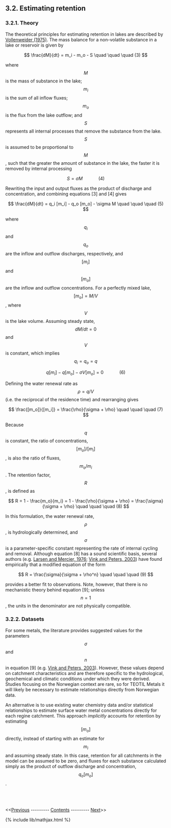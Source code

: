 ## 3.2. Estimating retention

### 3.2.1. Theory

The theoretical principles for estimating retention in lakes are described by [Vollenweider (1975)](https://link.springer.com/article/10.1007/BF02505178). The mass balance for a non-volatile substance in a lake or reservoir is given by

$$
\frac{dM}{dt} = m_i - m_o - S \quad \quad \quad (3)
$$

where $$M$$ is the mass of substance in the lake; $$m_i$$ is the sum of all inflow fluxes; $$m_o$$ is the flux from the lake outflow; and $$S$$ represents all internal processes that remove the substance from the lake. $$S$$ is assumed to be proportional to $$M$$, such that the greater the amount of substance in the lake, the faster it is removed by internal processing

$$
S = \sigma M \quad \quad \quad (4)
$$

Rewriting the input and output fluxes as the product of discharge and concentration, and combining equations [3] and [4] gives

$$
\frac{dM}{dt} = q_i [m_i] - q_o [m_o] - \sigma M \quad \quad \quad (5)
$$

where $$q_i$$ and $$q_o$$ are the inflow and outflow discharges, respectively, and $$[m_i]$$ and $$[m_o ]$$ are the inflow and outflow concentrations. For a perfectly mixed lake, $$[m_o] = M/V$$, where $$V$$ is the lake volume. Assuming steady state, $$dM/dt = 0$$ and $$V$$ is constant, which implies $$q_i = q_o = q$$

$$
q[m_i] - q[m_o] - \sigma V [m_o] = 0 \quad \quad \quad (6)
$$

Defining the water renewal rate as $$\rho = q/V$$ (i.e. the reciprocal of the residence time) and rearranging gives

$$
\frac{[m_o]}{[m_i]} = \frac{\rho}{\sigma + \rho} \quad \quad \quad (7)
$$

Because $$q$$ is constant, the ratio of concentrations, $$[m_o] / [m_i]$$, is also the ratio of fluxes, $$m_o / m_i$$. The retention factor, $$R$$, is defined as

$$
R = 1 - \frac{m_o}{m_i} = 1 - \frac{\rho}{\sigma + \rho} = \frac{\sigma}{\sigma + \rho} \quad \quad \quad (8)
$$

In this formulation, the water renewal rate, $$\rho$$, is hydrologically determined, and $$\sigma$$ is a parameter-specific constant representing the rate of internal cycling and removal. Although equation [8] has a sound scientific basis, several authors (e.g. [Larsen and Mercier, 1976](https://cdnsciencepub.com/doi/10.1139/f76-221); [Vink and Peters, 2003](https://onlinelibrary.wiley.com/doi/abs/10.1002/hyp.1286)) have found empirically that a modified equation of the form

$$
R = \frac{\sigma}{\sigma + \rho^n} \quad \quad \quad (9)
$$

provides a better fit to observations. Note, however, that there is no mechanistic theory behind equation [9]; unless $$n = 1$$, the units in the denominator are not physically compatible.

### 3.2.2. Datasets

For some metals, the literature provides suggested values for the parameters $$\sigma$$ and $$n$$ in equation [9] (e.g. [Vink and Peters, 2003](https://onlinelibrary.wiley.com/doi/abs/10.1002/hyp.1286)). However, these values depend on catchment characteristics and are therefore specific to the hydrological, geochemical and climatic conditions under which they were derived. Studies focusing on the Norwegian context are rare, so for TEOTIL Metals it will likely be necessary to estimate relationships directly from Norwegian data.

An alternative is to use existing water chemistry data and/or statistical relationships to estimate surface water metal concentrations directly for each regine catchment. This approach *implicitly* accounts for retention by estimating $$[m_o]$$ directly, instead of starting with an estimate for $$m_i$$ and assuming steady state. In this case, retention for all catchments in the model can be assumed to be zero, and fluxes for each substance calculated simply as the product of outflow discharge and concentration, $$q_o [m_o]$$.

\
\
\
<<[Previous](04_local_inputs.html) --------- [Contents](00_intro_and_toc.html) --------- [Next](06_statistical_relationships.html)>>

{% include lib/mathjax.html %}